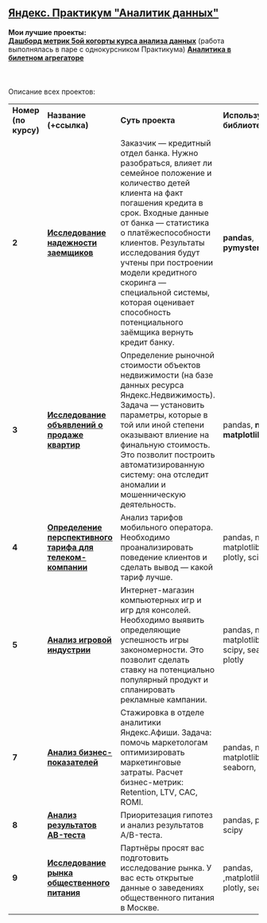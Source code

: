 ## <a href="https://praktikum.yandex.ru/data-analyst/" target="_blank"><b>Яндекс. Практикум "Аналитик данных"</b></a>


<b>Мои лучшие проекты:</b><br/>
<a href="http://data5yandex.herokuapp.com/" target="_blank"><b>Дашборд метрик 5ой когорты курса анализа данных</b></a>
(работа выполнялась в паре с однокурсником Практикума)
<a href="https://nbviewer.jupyter.org/github/Albel-Analyst/yandex/blob/master/Аналитика%20в%20Яндекс.Афише%20%287%20проект%29.ipynb" target="_blank"><b>Аналитика в билетном агрегаторе</b></a><br/>
<br/><br/><br/>
Описание всех проектов:

<table>
<tr>
<td><b>Номер (по курсу)</b></td>
<td><b>Название (+ссылка)</b></td>
<td><b>Суть проекта</b></td>
<td><b>Используемые библиотеки</b></td>
<tr>
<td><b>2</b></td>
<td><a href="https://nbviewer.jupyter.org/github/Albel-Analyst/yandex/blob/master/Исследование%20надежности%20заёмщиков%20%282%20проект%29.ipynb" target="_blank"><b>Исследование надежности заемщиков</b></a></td>
<td>Заказчик — кредитный отдел банка. Нужно разобраться, влияет ли семейное положение и количество детей клиента на факт погашения кредита в срок. Входные данные от банка — статистика о платёжеспособности клиентов.
Результаты исследования будут учтены при построении модели кредитного скоринга — специальной системы, которая оценивает способность потенциального заёмщика вернуть кредит банку. </td>
<td><b>pandas</b>, <b>pymystem3</b></td>
<tr>
<td> <b>3</b></td>
<td><a href="https://nbviewer.jupyter.org/github/Albel-Analyst/yandex/blob/master/Исследование%20объявлений%20о%20продаже%20квартир%20%283%20проект%29.ipynb" target="_blank"><b>Исследование объявлений о продаже квартир</b></a></td>
<td>Определение рыночной стоимости объектов недвижимости (на базе данных ресурса Яндекс.Недвижимость). Задача — установить параметры, которые в той или иной степени оказывают влиение на финальную стоимость. Это позволит построить автоматизированную систему: она отследит аномалии и мошенническую деятельность. </td>
<td>pandas, <b>numpy</b>, <b>matplotlib</b></td>
<tr>
<td> <b>4</b></td>
<td><a href="https://nbviewer.jupyter.org/github/Albel-Analyst/yandex/blob/master/Определение%20перспективного%20тарифа%20для%20телеком%20компании%20%28%204%20проект%29.ipynb" target="_blank"><b>Определение перспективного тарифа для телеком-компании</b></a></td>
<td>Анализ тарифов мобильного оператора. Необходимо проанализировать поведение клиентов и сделать вывод — какой тариф лучше.</td>
<td>pandas, numpy, matplotlib, plotly, scipy</td>
<tr>
<td> <b>5</b></td>
<td><a href="https://nbviewer.jupyter.org/github/Albel-Analyst/yandex/blob/master/Сборный-Исследование%20рынка%20видеоигр%20%285%20проект%29.ipynb" target="_blank"><b>Анализ игровой индустрии</b></td>
<td>Интернет-магазин компьютерных игр и игр для консолей. Необходимо выявить определяющие успешность игры закономерности. Это позволит сделать ставку на потенциально популярный продукт и спланировать рекламные кампании.</td>
<td>pandas, numpy, matplotlib, scipy, seaborn, plotly</td>
<tr>
<td> <b>7</b></td>
<td><a href="https://nbviewer.jupyter.org/github/Albel-Analyst/yandex/blob/master/Аналитика%20в%20Яндекс.Афише%20%287%20проект%29.ipynb" target="_blank"><b>Анализ бизнес-показателей</b></a></td>
<td>Стажировка в отделе аналитики Яндекс.Афиши. Задача: помочь маркетологам оптимизировать маркетинговые затраты.
Расчет бизнес-метрик: Retention, LTV, CAC, ROMI.
<td>pandas, numpy, matplotlib, seaborn, plotly</td>
<tr>
<td> <b>8</b></td>
<td><a href="https://nbviewer.jupyter.org/github/Albel-Analyst/yandex/blob/master/Анализ%20А-Б%20теста%20%288%20проект%29.ipynb" target="_blank"><b>Анализ результатов AB-теста</b></a></td>
<td>Приоритезация гипотез и анализ результатов A/B-теста.</td>
<td>pandas, plotly, scipy</td>
<tr>
<tr>
<td> <b>9</b></td>
<td><a href="https://nbviewer.jupyter.org/github/Albel-Analyst/yandex/blob/master/Исследование%20рынка%20общественного%20питания%20Москвы%20%289%20проект%29.ipynb" target="_blank"><b>Исследование рынка общественного питания</b></a></td>
<td>Партнёры просят вас подготовить исследование рынка. У вас есть открытые данные о заведениях общественного питания в Москве.</td>
<td>pandas, ,matplotlib, plotly, seaborn</td>
<tr>
</table>
<br/><br/>

